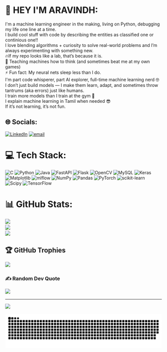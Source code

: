 # 💫 HEY I'M ARAVINDH:
I'm a machine learning engineer in the making, living on Python, debugging my life one line at a time. <br>I build cool stuff with code by describing the entities as classified one or continious one!! <br>I love blending algorithms + curiosity to solve real-world problems and I’m always experimenting with something new. <br>🔥If my repo looks like a lab, that’s because it is.<br>🤖 Teaching machines how to think (and sometimes beat me at my own games)<br>⚡ Fun fact: My neural nets sleep less than I do.<br>I'm part code whisperer, part AI explorer, full-time machine learning nerd 🤓<br>I don’t just build models — I make them learn, adapt, and sometimes throw tantrums (aka errors) just like humans.<br>I train more models than I train at the gym 💪<br>I explain machine learning in Tamil when needed 😎<br>If it’s not learning, it’s not fun.<br>


## 🌐 Socials:
[![LinkedIn](https://img.shields.io/badge/LinkedIn-%230077B5.svg?logo=linkedin&logoColor=white)](https://www.linkedin.com/in/srinivasa-aravindh-s-6442b3284/) [![email](https://img.shields.io/badge/Email-D14836?logo=gmail&logoColor=white)](mailto:srinivasaaravindh15@gmail.com) 

# 💻 Tech Stack:
![C](https://img.shields.io/badge/c-%2300599C.svg?style=for-the-badge&logo=c&logoColor=white) ![Python](https://img.shields.io/badge/python-3670A0?style=for-the-badge&logo=python&logoColor=ffdd54) ![Java](https://img.shields.io/badge/java-%23ED8B00.svg?style=for-the-badge&logo=openjdk&logoColor=white) ![FastAPI](https://img.shields.io/badge/FastAPI-005571?style=for-the-badge&logo=fastapi) ![Flask](https://img.shields.io/badge/flask-%23000.svg?style=for-the-badge&logo=flask&logoColor=white) ![OpenCV](https://img.shields.io/badge/opencv-%23white.svg?style=for-the-badge&logo=opencv&logoColor=white) ![MySQL](https://img.shields.io/badge/mysql-4479A1.svg?style=for-the-badge&logo=mysql&logoColor=white) ![Keras](https://img.shields.io/badge/Keras-%23D00000.svg?style=for-the-badge&logo=Keras&logoColor=white) ![Matplotlib](https://img.shields.io/badge/Matplotlib-%23ffffff.svg?style=for-the-badge&logo=Matplotlib&logoColor=black) ![mlflow](https://img.shields.io/badge/mlflow-%23d9ead3.svg?style=for-the-badge&logo=numpy&logoColor=blue) ![NumPy](https://img.shields.io/badge/numpy-%23013243.svg?style=for-the-badge&logo=numpy&logoColor=white) ![Pandas](https://img.shields.io/badge/pandas-%23150458.svg?style=for-the-badge&logo=pandas&logoColor=white) ![PyTorch](https://img.shields.io/badge/PyTorch-%23EE4C2C.svg?style=for-the-badge&logo=PyTorch&logoColor=white) ![scikit-learn](https://img.shields.io/badge/scikit--learn-%23F7931E.svg?style=for-the-badge&logo=scikit-learn&logoColor=white) ![Scipy](https://img.shields.io/badge/SciPy-%230C55A5.svg?style=for-the-badge&logo=scipy&logoColor=%white) ![TensorFlow](https://img.shields.io/badge/TensorFlow-%23FF6F00.svg?style=for-the-badge&logo=TensorFlow&logoColor=white)
# 📊 GitHub Stats:
![](https://github-readme-stats.vercel.app/api?username=ARAVINDH-1505&theme=dark&hide_border=false&include_all_commits=false&count_private=false)<br/>
![](https://nirzak-streak-stats.vercel.app/?user=ARAVINDH-1505&theme=dark&hide_border=false)<br/>
![](https://github-readme-stats.vercel.app/api/top-langs/?username=ARAVINDH-1505&theme=dark&hide_border=false&include_all_commits=false&count_private=false&layout=compact)

## 🏆 GitHub Trophies
![](https://github-profile-trophy.vercel.app/?username=ARAVINDH-1505&theme=jolly&no-frame=false&no-bg=true&margin-w=4)

### ✍️ Random Dev Quote
![](https://quotes-github-readme.vercel.app/api?type=horizontal&theme=radical)

---
[![](https://visitcount.itsvg.in/api?id=ARAVINDH-1505&icon=0&color=0)](https://visitcount.itsvg.in)

<picture>
  <source media="(prefers-color-scheme: dark)" srcset="https://raw.githubusercontent.com/ARAVINDH-1505/ARAVINDH-1505/output/github-snake-dark.svg" />
  <source media="(prefers-color-scheme: light)" srcset="https://raw.githubusercontent.com/ARAVINDH-1505/ARAVINDH-1505/output/github-snake.svg" />
  <img alt="github-snake" src="https://raw.githubusercontent.com/ARAVINDH-1505/ARAVINDH-1505/output/github-snake.svg" />
</picture>

<!-- Proudly created with GPRM ( https://gprm.itsvg.in ) -->

